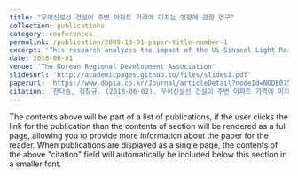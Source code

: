 ```yaml
---
title: "우이신설선 건설이 주변 아파트 가격에 미치는 영향에 관한 연구"
collection: publications
category: conferences
permalink: /publication/2009-10-01-paper-title-number-1
excerpt: 'This research analyzes the impact of the Ui-Sinseol Light Rail Transit construction on nearby apartment prices in Seoul. The study employs multiple regression analysis to evaluate how proximity to the newly constructed rail line influences housing values, with a focus on regional differences. The results highlight that the western areas experienced more significant price changes compared to the eastern areas, likely due to the influence of Line 4. The findings emphasize the varying effects of transportation infrastructure on real estate markets depending on local conditions and existing transit options.'
date: 2018-06-01
venue: 'The Korean Regional Development Association'
slidesurl: 'http://academicpages.github.io/files/slides1.pdf'
paperurl: 'https://www.dbpia.co.kr/Journal/articleDetail?nodeId=NODE07564440'
citation: '한다솜, 최창규. (2018-06-02). 우이신설선 건설이 주변 아파트 가격에 미치는 영향에 관한 연구. 한국지역개발학회 학술대회, 경기.'
---
```


The contents above will be part of a list of publications, if the user clicks the link for the publication than the contents of section will be rendered as a full page, allowing you to provide more information about the paper for the reader. When publications are displayed as a single page, the contents of the above "citation" field will automatically be included below this section in a smaller font.
